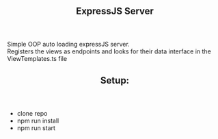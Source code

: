 <article>
    <header><h1>ExpressJS Server</h1></header>
    <main>
        <p>
            Simple OOP auto loading expressJS server.<br />
            Registers the views as endpoints and looks for their data interface in the ViewTemplates.ts file 
        </p>
    </main>
</article>
<article>
    <header><h2>Setup:</h2></header>
    <main>
    <ul>
        <li>clone repo</li>
        <li>npm run install</li>
        <li>npm run start</li>
    </ul>
    </main>
</article>


